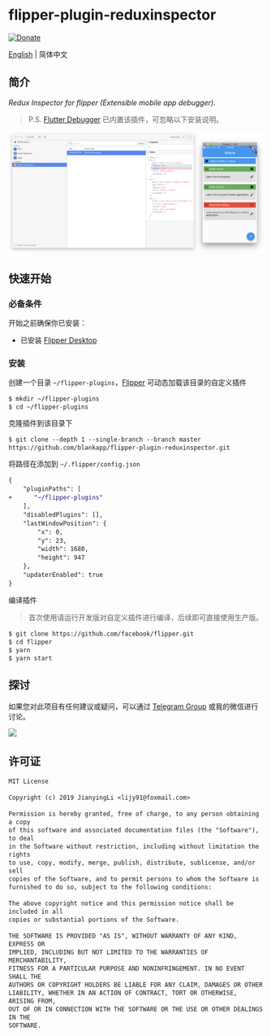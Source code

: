 # flipper-plugin-reduxinspector

[![Donate](https://img.shields.io/badge/Donate-PayPal-green.svg)](https://www.paypal.com/cgi-bin/webscr?cmd=_donations&business=lijy91%40live.com&currency_code=USD&source=url)

[English](./README.md) | 简体中文

## 简介

*Redux Inspector for flipper (Extensible mobile app debugger).*

> P.S. [Flutter Debugger](https://github.com/blankapp/flutter-debugger) 已内置该插件，可忽略以下安装说明。

![reduxinspector](./snapshot.png)

## 快速开始

### 必备条件

开始之前确保你已安装：

- 已安装 [Flipper Desktop](https://fbflipper.com/docs/getting-started.html)

### 安装

创建一个目录 `~/flipper-plugins`，[Flipper](https://fbflipper.com) 可动态加载该目录的自定义插件

```
$ mkdir ~/flipper-plugins
$ cd ~/flipper-plugins
```

克隆插件到该目录下

```
$ git clone --depth 1 --single-branch --branch master https://github.com/blankapp/flipper-plugin-reduxinspector.git
```

将路径在添加到 `~/.flipper/config.json`

```diff
{
    "pluginPaths": [
+      "~/flipper-plugins"
    ],
    "disabledPlugins": [],
    "lastWindowPosition": {
        "x": 0,
        "y": 23,
        "width": 1680,
        "height": 947
    },
    "updaterEnabled": true
}
```

编译插件

> 首次使用请运行开发版对自定义插件进行编译，后续即可直接使用生产版。

```
$ git clone https://github.com/facebook/flipper.git
$ cd flipper
$ yarn
$ yarn start
```

## 探讨

如果您对此项目有任何建议或疑问，可以通过 [Telegram Group](https://t.me/flutterdebugger) 或我的微信进行讨论。

![](http://blankapp.org/assets/images/wechat_qrcode.png)

## 许可证

```
MIT License

Copyright (c) 2019 JianyingLi <lijy91@foxmail.com>

Permission is hereby granted, free of charge, to any person obtaining a copy
of this software and associated documentation files (the "Software"), to deal
in the Software without restriction, including without limitation the rights
to use, copy, modify, merge, publish, distribute, sublicense, and/or sell
copies of the Software, and to permit persons to whom the Software is
furnished to do so, subject to the following conditions:

The above copyright notice and this permission notice shall be included in all
copies or substantial portions of the Software.

THE SOFTWARE IS PROVIDED "AS IS", WITHOUT WARRANTY OF ANY KIND, EXPRESS OR
IMPLIED, INCLUDING BUT NOT LIMITED TO THE WARRANTIES OF MERCHANTABILITY,
FITNESS FOR A PARTICULAR PURPOSE AND NONINFRINGEMENT. IN NO EVENT SHALL THE
AUTHORS OR COPYRIGHT HOLDERS BE LIABLE FOR ANY CLAIM, DAMAGES OR OTHER
LIABILITY, WHETHER IN AN ACTION OF CONTRACT, TORT OR OTHERWISE, ARISING FROM,
OUT OF OR IN CONNECTION WITH THE SOFTWARE OR THE USE OR OTHER DEALINGS IN THE
SOFTWARE.
```

